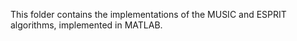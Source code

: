 This folder contains the implementations of the MUSIC and ESPRIT algorithms, implemented in MATLAB.
